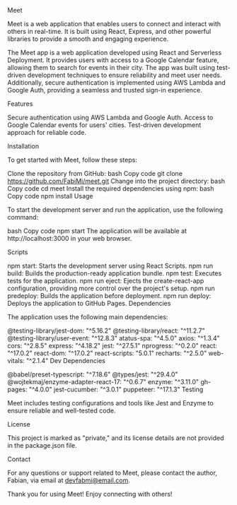 Meet

Meet is a web application that enables users to connect and interact with others in real-time. It is built using React, Express, and other powerful libraries to provide a smooth and engaging experience.

The Meet app is a web application developed using React and Serverless Deployment. It provides users with access to a Google Calendar feature, allowing them to search for events in their city. The app was built using test-driven development techniques to ensure reliability and meet user needs. Additionally, secure authentication is implemented using AWS Lambda and Google Auth, providing a seamless and trusted sign-in experience.


Features

Secure authentication using AWS Lambda and Google Auth.
Access to Google Calendar events for users' cities.
Test-driven development approach for reliable code.


Installation

To get started with Meet, follow these steps:

Clone the repository from GitHub:
bash
Copy code
git clone https://github.com/FabiMi/meet.git
Change into the project directory:
bash
Copy code
cd meet
Install the required dependencies using npm:
bash
Copy code
npm install
Usage

To start the development server and run the application, use the following command:

bash
Copy code
npm start
The application will be available at http://localhost:3000 in your web browser.

Scripts

npm start: Starts the development server using React Scripts.
npm run build: Builds the production-ready application bundle.
npm test: Executes tests for the application.
npm run eject: Ejects the create-react-app configuration, providing more control over the project's setup.
npm run predeploy: Builds the application before deployment.
npm run deploy: Deploys the application to GitHub Pages.
Dependencies

The application uses the following main dependencies:

@testing-library/jest-dom: "^5.16.2"
@testing-library/react: "^11.2.7"
@testing-library/user-event: "^12.8.3"
atatus-spa: "^4.5.0"
axios: "^1.3.4"
cors: "^2.8.5"
express: "^4.18.2"
jest: "^27.5.1"
nprogress: "^0.2.0"
react: "^17.0.2"
react-dom: "^17.0.2"
react-scripts: "5.0.1"
recharts: "^2.5.0"
web-vitals: "^2.1.4"
Dev Dependencies

@babel/preset-typescript: "^7.18.6"
@types/jest: "^29.4.0"
@wojtekmaj/enzyme-adapter-react-17: "^0.6.7"
enzyme: "^3.11.0"
gh-pages: "^4.0.0"
jest-cucumber: "^3.0.1"
puppeteer: "^17.1.3"
Testing

Meet includes testing configurations and tools like Jest and Enzyme to ensure reliable and well-tested code.

License

This project is marked as "private," and its license details are not provided in the package.json file.

Contact

For any questions or support related to Meet, please contact the author, Fabian, via email at devfabmi@email.com.

Thank you for using Meet! Enjoy connecting with others!